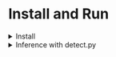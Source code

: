 # Install and Run
<details>
<summary>Install</summary>

```bash
$ pip install -r requirements.txt
```
</details>

<details>
<summary>Inference with detect.py</summary>

`detect.py` runs inference on a variety of sources, saving results to `runs/detect`.
```bash
$ python detect.py --source 0  # webcam
                            file.jpg  # image 
                            file.mp4  # video
                            path/  # directory
                            path/*.jpg  # glob
                            'https://youtu.be/NUsoVlDFqZg'  # YouTube video
                            'rtsp://example.com/media.mp4'  # RTSP, RTMP, HTTP stream
```
</details>